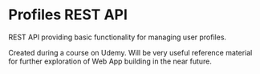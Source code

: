 # Profiles REST API

REST API providing basic functionality for managing user profiles.

Created during a course on Udemy.
Will be very useful reference material for further exploration of Web App building in the near future.
